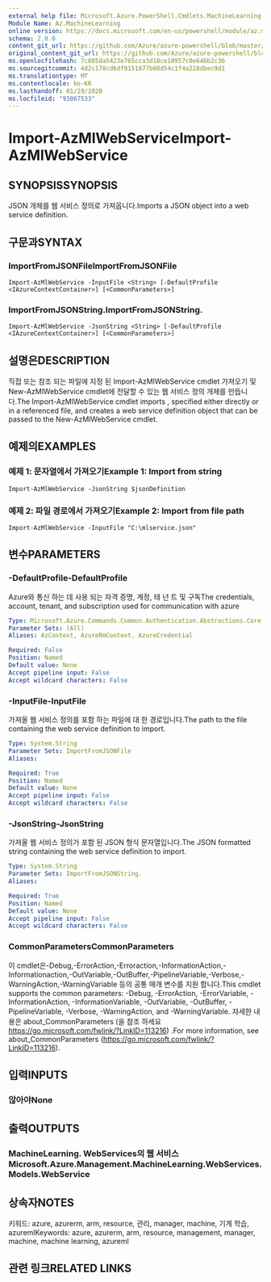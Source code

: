 ```yaml
---
external help file: Microsoft.Azure.PowerShell.Cmdlets.MachineLearning.dll-Help.xml
Module Name: Az.MachineLearning
online version: https://docs.microsoft.com/en-us/powershell/module/az.machinelearning/import-azmlwebservice
schema: 2.0.0
content_git_url: https://github.com/Azure/azure-powershell/blob/master/src/MachineLearning/MachineLearning/help/Import-AzMlWebService.md
original_content_git_url: https://github.com/Azure/azure-powershell/blob/master/src/MachineLearning/MachineLearning/help/Import-AzMlWebService.md
ms.openlocfilehash: 7c885da5423e765cca3d18ce18957c0e64bb2c36
ms.sourcegitcommit: 4d2c178cd6df9151877b08d54c1f4a228dbec9d1
ms.translationtype: MT
ms.contentlocale: ko-KR
ms.lasthandoff: 01/29/2020
ms.locfileid: "93867533"
---
```

# <span data-ttu-id="30d26-101">Import-AzMlWebService</span><span class="sxs-lookup"><span data-stu-id="30d26-101">Import-AzMlWebService</span></span>

## <span data-ttu-id="30d26-102">SYNOPSIS</span><span class="sxs-lookup"><span data-stu-id="30d26-102">SYNOPSIS</span></span>
<span data-ttu-id="30d26-103">JSON 개체를 웹 서비스 정의로 가져옵니다.</span><span class="sxs-lookup"><span data-stu-id="30d26-103">Imports a JSON object into a web service definition.</span></span>

## <span data-ttu-id="30d26-104">구문과</span><span class="sxs-lookup"><span data-stu-id="30d26-104">SYNTAX</span></span>

### <span data-ttu-id="30d26-105">ImportFromJSONFile</span><span class="sxs-lookup"><span data-stu-id="30d26-105">ImportFromJSONFile</span></span>
```
Import-AzMlWebService -InputFile <String> [-DefaultProfile <IAzureContextContainer>] [<CommonParameters>]
```

### <span data-ttu-id="30d26-106">ImportFromJSONString.</span><span class="sxs-lookup"><span data-stu-id="30d26-106">ImportFromJSONString.</span></span>
```
Import-AzMlWebService -JsonString <String> [-DefaultProfile <IAzureContextContainer>] [<CommonParameters>]
```

## <span data-ttu-id="30d26-107">설명은</span><span class="sxs-lookup"><span data-stu-id="30d26-107">DESCRIPTION</span></span>
<span data-ttu-id="30d26-108">직접 또는 참조 되는 파일에 지정 된 Import-AzMlWebService cmdlet 가져오기 및 New-AzMlWebService cmdlet에 전달할 수 있는 웹 서비스 정의 개체를 만듭니다.</span><span class="sxs-lookup"><span data-stu-id="30d26-108">The Import-AzMlWebService cmdlet imports , specified either directly or in a referenced file, and creates a web service definition object that can be passed to the New-AzMlWebService cmdlet.</span></span>

## <span data-ttu-id="30d26-109">예제의</span><span class="sxs-lookup"><span data-stu-id="30d26-109">EXAMPLES</span></span>

### <span data-ttu-id="30d26-110">예제 1: 문자열에서 가져오기</span><span class="sxs-lookup"><span data-stu-id="30d26-110">Example 1: Import from string</span></span>
```
Import-AzMlWebService -JsonString $jsonDefinition
```

### <span data-ttu-id="30d26-111">예제 2: 파일 경로에서 가져오기</span><span class="sxs-lookup"><span data-stu-id="30d26-111">Example 2: Import from file path</span></span>
```
Import-AzMlWebService -InputFile "C:\mlservice.json"
```

## <span data-ttu-id="30d26-112">변수</span><span class="sxs-lookup"><span data-stu-id="30d26-112">PARAMETERS</span></span>

### <span data-ttu-id="30d26-113">-DefaultProfile</span><span class="sxs-lookup"><span data-stu-id="30d26-113">-DefaultProfile</span></span>
<span data-ttu-id="30d26-114">Azure와 통신 하는 데 사용 되는 자격 증명, 계정, 테 넌 트 및 구독</span><span class="sxs-lookup"><span data-stu-id="30d26-114">The credentials, account, tenant, and subscription used for communication with azure</span></span>

```yaml
Type: Microsoft.Azure.Commands.Common.Authentication.Abstractions.Core.IAzureContextContainer
Parameter Sets: (All)
Aliases: AzContext, AzureRmContext, AzureCredential

Required: False
Position: Named
Default value: None
Accept pipeline input: False
Accept wildcard characters: False
```

### <span data-ttu-id="30d26-115">-InputFile</span><span class="sxs-lookup"><span data-stu-id="30d26-115">-InputFile</span></span>
<span data-ttu-id="30d26-116">가져올 웹 서비스 정의를 포함 하는 파일에 대 한 경로입니다.</span><span class="sxs-lookup"><span data-stu-id="30d26-116">The path to the file containing the web service definition to import.</span></span>

```yaml
Type: System.String
Parameter Sets: ImportFromJSONFile
Aliases:

Required: True
Position: Named
Default value: None
Accept pipeline input: False
Accept wildcard characters: False
```

### <span data-ttu-id="30d26-117">-JsonString</span><span class="sxs-lookup"><span data-stu-id="30d26-117">-JsonString</span></span>
<span data-ttu-id="30d26-118">가져올 웹 서비스 정의가 포함 된 JSON 형식 문자열입니다.</span><span class="sxs-lookup"><span data-stu-id="30d26-118">The JSON formatted string containing the web service definition to import.</span></span>

```yaml
Type: System.String
Parameter Sets: ImportFromJSONString.
Aliases:

Required: True
Position: Named
Default value: None
Accept pipeline input: False
Accept wildcard characters: False
```

### <span data-ttu-id="30d26-119">CommonParameters</span><span class="sxs-lookup"><span data-stu-id="30d26-119">CommonParameters</span></span>
<span data-ttu-id="30d26-120">이 cmdlet은-Debug,-ErrorAction,-Erroraction,-InformationAction,-Informationaction,-OutVariable,-OutBuffer,-PipelineVariable,-Verbose,-WarningAction,-WarningVariable 등의 공통 매개 변수를 지원 합니다.</span><span class="sxs-lookup"><span data-stu-id="30d26-120">This cmdlet supports the common parameters: -Debug, -ErrorAction, -ErrorVariable, -InformationAction, -InformationVariable, -OutVariable, -OutBuffer, -PipelineVariable, -Verbose, -WarningAction, and -WarningVariable.</span></span> <span data-ttu-id="30d26-121">자세한 내용은 about_CommonParameters (을 참조 하세요 https://go.microsoft.com/fwlink/?LinkID=113216) .</span><span class="sxs-lookup"><span data-stu-id="30d26-121">For more information, see about_CommonParameters (https://go.microsoft.com/fwlink/?LinkID=113216).</span></span>

## <span data-ttu-id="30d26-122">입력</span><span class="sxs-lookup"><span data-stu-id="30d26-122">INPUTS</span></span>

### <span data-ttu-id="30d26-123">않아야</span><span class="sxs-lookup"><span data-stu-id="30d26-123">None</span></span>

## <span data-ttu-id="30d26-124">출력</span><span class="sxs-lookup"><span data-stu-id="30d26-124">OUTPUTS</span></span>

### <span data-ttu-id="30d26-125">MachineLearning. WebServices의 웹 서비스</span><span class="sxs-lookup"><span data-stu-id="30d26-125">Microsoft.Azure.Management.MachineLearning.WebServices.Models.WebService</span></span>

## <span data-ttu-id="30d26-126">상속자</span><span class="sxs-lookup"><span data-stu-id="30d26-126">NOTES</span></span>
<span data-ttu-id="30d26-127">키워드: azure, azurerm, arm, resource, 관리, manager, machine, 기계 학습, azureml</span><span class="sxs-lookup"><span data-stu-id="30d26-127">Keywords: azure, azurerm, arm, resource, management, manager, machine, machine learning, azureml</span></span>

## <span data-ttu-id="30d26-128">관련 링크</span><span class="sxs-lookup"><span data-stu-id="30d26-128">RELATED LINKS</span></span>
